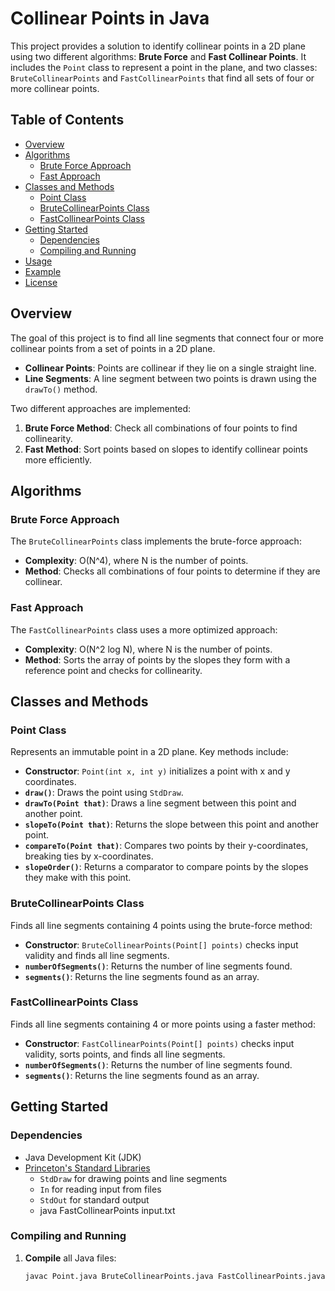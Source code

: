 # Collinear Points in Java

This project provides a solution to identify collinear points in a 2D plane using two different algorithms: **Brute Force** and **Fast Collinear Points**. It includes the `Point` class to represent a point in the plane, and two classes: `BruteCollinearPoints` and `FastCollinearPoints` that find all sets of four or more collinear points.

## Table of Contents
- [Overview](#overview)
- [Algorithms](#algorithms)
  - [Brute Force Approach](#brute-force-approach)
  - [Fast Approach](#fast-approach)
- [Classes and Methods](#classes-and-methods)
  - [Point Class](#point-class)
  - [BruteCollinearPoints Class](#brutecollinearpoints-class)
  - [FastCollinearPoints Class](#fastcollinearpoints-class)
- [Getting Started](#getting-started)
  - [Dependencies](#dependencies)
  - [Compiling and Running](#compiling-and-running)
- [Usage](#usage)
- [Example](#example)
- [License](#license)

## Overview

The goal of this project is to find all line segments that connect four or more collinear points from a set of points in a 2D plane. 

- **Collinear Points**: Points are collinear if they lie on a single straight line.
- **Line Segments**: A line segment between two points is drawn using the `drawTo()` method.

Two different approaches are implemented:
1. **Brute Force Method**: Check all combinations of four points to find collinearity.
2. **Fast Method**: Sort points based on slopes to identify collinear points more efficiently.

## Algorithms

### Brute Force Approach

The `BruteCollinearPoints` class implements the brute-force approach:
- **Complexity**: O(N^4), where N is the number of points.
- **Method**: Checks all combinations of four points to determine if they are collinear.

### Fast Approach

The `FastCollinearPoints` class uses a more optimized approach:
- **Complexity**: O(N^2 log N), where N is the number of points.
- **Method**: Sorts the array of points by the slopes they form with a reference point and checks for collinearity.

## Classes and Methods

### Point Class

Represents an immutable point in a 2D plane. Key methods include:
- **Constructor**: `Point(int x, int y)` initializes a point with x and y coordinates.
- **`draw()`**: Draws the point using `StdDraw`.
- **`drawTo(Point that)`**: Draws a line segment between this point and another point.
- **`slopeTo(Point that)`**: Returns the slope between this point and another point.
- **`compareTo(Point that)`**: Compares two points by their y-coordinates, breaking ties by x-coordinates.
- **`slopeOrder()`**: Returns a comparator to compare points by the slopes they make with this point.

### BruteCollinearPoints Class

Finds all line segments containing 4 points using the brute-force method:
- **Constructor**: `BruteCollinearPoints(Point[] points)` checks input validity and finds all line segments.
- **`numberOfSegments()`**: Returns the number of line segments found.
- **`segments()`**: Returns the line segments found as an array.

### FastCollinearPoints Class

Finds all line segments containing 4 or more points using a faster method:
- **Constructor**: `FastCollinearPoints(Point[] points)` checks input validity, sorts points, and finds all line segments.
- **`numberOfSegments()`**: Returns the number of line segments found.
- **`segments()`**: Returns the line segments found as an array.

## Getting Started

### Dependencies

- Java Development Kit (JDK)
- [Princeton's Standard Libraries](https://introcs.cs.princeton.edu/java/code/)
  - `StdDraw` for drawing points and line segments
  - `In` for reading input from files
  - `StdOut` for standard output
  - java FastCollinearPoints input.txt


### Compiling and Running

1. **Compile** all Java files:
   ```bash
   javac Point.java BruteCollinearPoints.java FastCollinearPoints.java
